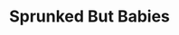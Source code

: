 ---
slug: sprunked-but-babies
title: Sprunked But Babies
description: "Sprunked But Babies is an exciting online game. Play for free directly in your browser!"
icon: /images/new_mods/Sprunked But Babies.png
url: https://wowtbc.net/sprunkin/sprunked-babies/index.html
previewImage: /images/new_mods/Sprunked But Babies.png
type: new mods

# SEO配置
seo:
  title: "Sprunked But Babies - Play Free Online Game | Fun Browser Games"
  description: "Sprunked But Babies - Play this fun online game for free in your browser. No download required!"
  ogImage: "/images/new_mods/Sprunked But Babies.png"
  keywords: "sprunked-but-babies, online game, browser game, free game, new mods game, play online"

videoUrls:
  - https://www.youtube.com/embed/example1
  - https://www.youtube.com/embed/example2

whyPlay:
  title: "Why Play Sprunked But Babies?"
  items:
    - "Immersive Gameplay: Sprunked But Babies offers an engaging and immersive gaming experience that will keep you entertained for hours"
    - "Challenging Levels: Test your skills with increasingly difficult challenges and obstacles"
    - "Beautiful Graphics: Enjoy stunning visuals and smooth animations that bring the game world to life"
    - "Regular Updates: New content and features are added regularly to keep the game fresh and exciting"
    - "Free to Play: Experience all the fun without spending a penny"
    - "Community Features: Connect with other players, share strategies, and compete for high scores"
    - "Cross-Platform: Play on any device with a web browser, no downloads required"

features:
  title: "Key Features of Sprunked But Babies"
  image: "/images/new_mods/Sprunked But Babies.png"
  items:
    - "Intuitive Controls: Easy to learn controls make Sprunked But Babies accessible for players of all skill levels"
    - "Multiple Game Modes: Enjoy various gameplay options that provide different challenges and experiences"
    - "Character Customization: Personalize your gaming experience with unique characters and items"
    - "Achievement System: Complete special tasks to earn rewards and recognition"
    - "Leaderboards: Compete with players worldwide and see who can achieve the highest scores"

characteristics:
  title: "Game Characteristics"
  image: "/images/new_mods/Sprunked But Babies.png"
  items:
    - "Genre: New mods game with elements of strategy and skill"
    - "Difficulty: Suitable for both casual gamers and those seeking a challenge"
    - "Play Time: Quick sessions or extended gameplay, depending on your preference"
    - "Art Style: Vibrant and engaging visuals that enhance the gaming experience"
    - "Sound Design: Immersive audio that complements the gameplay perfectly"

info: "Sprunked But Babies is an exciting online game that offers players a unique and engaging gaming experience. With its intuitive controls, stunning visuals, and challenging gameplay, Sprunked But Babies provides hours of entertainment for players of all ages and skill levels. Whether you're looking for a quick gaming session during a break or an extended play session, Sprunked But Babies delivers an immersive experience that will keep you coming back for more. The game features multiple levels of increasing difficulty, ensuring that players are constantly challenged as they progress. With regular updates adding new content and features, Sprunked But Babies remains fresh and exciting, providing endless entertainment options for its growing community of players."

howToPlayIntro: "Welcome to Sprunked But Babies! This guide will walk you through the basics and help you master the game. Whether you're a beginner or looking to improve your skills, these tips and instructions will enhance your gaming experience."

howToPlaySteps:
  - title: "Getting Started"
    description: "Begin your Sprunked But Babies adventure by familiarizing yourself with the controls. Use your keyboard or mouse to navigate through the game interface. The tutorial will guide you through the basic mechanics and help you understand the objectives."
  - title: "Understanding the Objectives"
    description: "In Sprunked But Babies, your main goal is to progress through levels by completing specific objectives. Each level presents unique challenges that require different strategies and approaches."
  - title: "Mastering the Controls"
    description: "Practice using the controls to improve your precision and reaction time. Sprunked But Babies requires quick reflexes and strategic thinking to overcome obstacles and defeat opponents."
  - title: "Utilizing Power-ups"
    description: "Collect power-ups throughout the game to enhance your abilities and overcome difficult challenges. Each power-up offers unique advantages that can be crucial for success."
  - title: "Developing Strategies"
    description: "As you progress in Sprunked But Babies, develop effective strategies for different scenarios. Analyze patterns, anticipate challenges, and adapt your approach to maximize your performance."

faq:
  title: "Frequently Asked Questions about Sprunked But Babies"
  items:
    - question: "Is Sprunked But Babies free to play?"
      answer: "Yes, Sprunked But Babies is completely free to play directly in your web browser. No downloads or purchases are required to enjoy the full game experience."
    - question: "Can I play Sprunked But Babies on mobile devices?"
      answer: "Yes, Sprunked But Babies is optimized for both desktop and mobile play. You can enjoy the game on any device with a web browser and internet connection."
    - question: "Are there any in-game purchases?"
      answer: "While Sprunked But Babies is free to play, there may be optional in-game purchases available for cosmetic items or additional features that don't affect core gameplay."
    - question: "How often is Sprunked But Babies updated?"
      answer: "The developers regularly update Sprunked But Babies with new content, features, and improvements based on player feedback and game performance."
    - question: "Can I play Sprunked But Babies offline?"
      answer: "Currently, Sprunked But Babies requires an internet connection to play as it's a browser-based online game."
    - question: "Is Sprunked But Babies suitable for children?"
      answer: "Yes, Sprunked But Babies is designed to be family-friendly and suitable for players of all ages."
    - question: "How do I report bugs or issues?"
      answer: "If you encounter any problems while playing Sprunked But Babies, you can report them through the game's support page or contact the developers directly through their website."
    - question: "Still Have Questions?"
      answer: "If you have additional questions about Sprunked But Babies that aren't covered in this FAQ, please visit our support center or contact our customer service team for assistance."
---